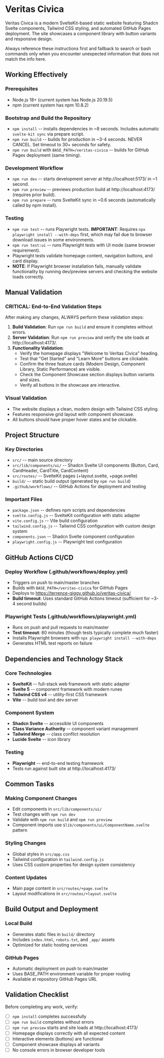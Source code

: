 # Veritas Civica

Veritas Civica is a modern SvelteKit-based static website featuring Shadcn Svelte components, Tailwind CSS styling, and automated GitHub Pages deployment. The site showcases a component library with button variants and responsive design.

Always reference these instructions first and fallback to search or bash commands only when you encounter unexpected information that does not match the info here.

## Working Effectively

### Prerequisites
- Node.js 18+ (current system has Node.js 20.19.5)
- npm (current system has npm 10.8.2)

### Bootstrap and Build the Repository
- `npm install` -- installs dependencies in ~8 seconds. Includes automatic `svelte-kit sync` via prepare script.
- `npm run build` -- builds for production in ~3-4 seconds. NEVER CANCEL. Set timeout to 30+ seconds for safety.
- `npm run build` with `BASE_PATH=/veritas-civica` -- builds for GitHub Pages deployment (same timing).

### Development Workflow
- `npm run dev` -- starts development server at http://localhost:5173/ in ~1 second.
- `npm run preview` -- previews production build at http://localhost:4173/ (requires prior build).
- `npm run prepare` -- runs SvelteKit sync in ~0.6 seconds (automatically called by npm install).

### Testing
- `npm run test` -- runs Playwright tests. **IMPORTANT**: Requires `npx playwright install --with-deps` first, which may fail due to browser download issues in some environments.
- `npm run test:ui` -- runs Playwright tests with UI mode (same browser requirement).
- Playwright tests validate homepage content, navigation buttons, and card display.
- **NOTE**: If Playwright browser installation fails, manually validate functionality by running dev/preview servers and checking the website loads correctly.

## Manual Validation

### CRITICAL: End-to-End Validation Steps
After making any changes, ALWAYS perform these validation steps:

1. **Build Validation**: Run `npm run build` and ensure it completes without errors.
2. **Server Validation**: Run `npm run preview` and verify the site loads at http://localhost:4173/.
3. **Functionality Validation**: 
   - Verify the homepage displays "Welcome to Veritas Civica" heading.
   - Test that "Get Started" and "Learn More" buttons are clickable.
   - Confirm the three feature cards (Modern Design, Component Library, Static Performance) are visible.
   - Check the Component Showcase section displays button variants and sizes.
   - Verify all buttons in the showcase are interactive.

### Visual Validation
- The website displays a clean, modern design with Tailwind CSS styling.
- Features responsive grid layout with component showcase.
- All buttons should have proper hover states and be clickable.

## Project Structure

### Key Directories
- `src/` -- main source directory
- `src/lib/components/ui/` -- Shadcn Svelte UI components (Button, Card, CardHeader, CardTitle, CardContent)
- `src/routes/` -- SvelteKit pages (+layout.svelte, +page.svelte)
- `build/` -- static build output (generated by `npm run build`)
- `.github/workflows/` -- GitHub Actions for deployment and testing

### Important Files
- `package.json` -- defines npm scripts and dependencies
- `svelte.config.js` -- SvelteKit configuration with static adapter
- `vite.config.js` -- Vite build configuration
- `tailwind.config.js` -- Tailwind CSS configuration with custom design system
- `components.json` -- Shadcn Svelte component configuration
- `playwright.config.js` -- Playwright test configuration

## GitHub Actions CI/CD

### Deploy Workflow (.github/workflows/deploy.yml)
- Triggers on push to main/master branches
- Builds with `BASE_PATH=/veritas-civica` for GitHub Pages
- Deploys to https://terrence-giggy.github.io/veritas-civica/
- **Build timeout**: Uses standard GitHub Actions timeout (sufficient for ~3-4 second builds)

### Playwright Tests (.github/workflows/playwright.yml)
- Runs on push and pull requests to main/master
- **Test timeout**: 60 minutes (though tests typically complete much faster)
- Installs Playwright browsers with `npx playwright install --with-deps`
- Generates HTML test reports on failure

## Dependencies and Technology Stack

### Core Technologies
- **SvelteKit** -- full-stack web framework with static adapter
- **Svelte 5** -- component framework with modern runes
- **Tailwind CSS v4** -- utility-first CSS framework
- **Vite** -- build tool and dev server

### Component System
- **Shadcn Svelte** -- accessible UI components
- **Class Variance Authority** -- component variant management
- **Tailwind Merge** -- class conflict resolution
- **Lucide Svelte** -- icon library

### Testing
- **Playwright** -- end-to-end testing framework
- Tests run against built site at http://localhost:4173/

## Common Tasks

### Making Component Changes
- Edit components in `src/lib/components/ui/`
- Test changes with `npm run dev`
- Validate with `npm run build` and `npm run preview`
- Component imports use `$lib/components/ui/ComponentName.svelte` pattern

### Styling Changes
- Global styles in `src/app.css`
- Tailwind configuration in `tailwind.config.js`
- Uses CSS custom properties for design system consistency

### Content Updates
- Main page content in `src/routes/+page.svelte`
- Layout modifications in `src/routes/+layout.svelte`

## Build Output and Deployment

### Local Build
- Generates static files in `build/` directory
- Includes `index.html`, `robots.txt`, and `_app/` assets
- Optimized for static hosting services

### GitHub Pages
- Automatic deployment on push to main/master
- Uses BASE_PATH environment variable for proper routing
- Available at repository GitHub Pages URL

## Validation Checklist

Before completing any work, verify:
- [ ] `npm install` completes successfully
- [ ] `npm run build` completes without errors
- [ ] `npm run preview` starts and site loads at http://localhost:4173/
- [ ] Homepage displays correctly with all expected content
- [ ] Interactive elements (buttons) are functional
- [ ] Component showcase displays all variants
- [ ] No console errors in browser developer tools